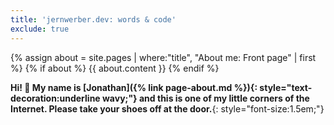 ```yaml
---
title: 'jernwerber.dev: words & code'
exclude: true
---
```


{% assign about = site.pages | where:"title", "About me: Front page" | first %}
{% if about %}
{{ about.content }}
{% endif %}

**Hi! 👋 My name is [Jonathan]({% link page-about.md %}){: style="text-decoration:underline wavy;"} and this is one of my little corners of the Internet. Please take your shoes off at the door.**{: style="font-size:1.5em;"}

<!-- (This is a place for me to put things to show other people.) -->